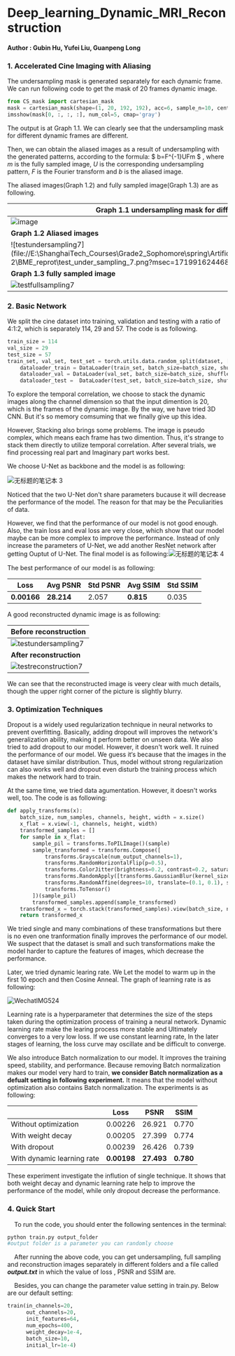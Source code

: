 # Deep_learning_Dynamic_MRI_Reconstruction

#### Author :  Gubin Hu, Yufei Liu, Guanpeng Long

### 1. Accelerated Cine Imaging with Aliasing

The undersampling mask is generated separately for each dynamic frame. We can run following code to get the mask of 20 frames dynamic image.

```python
from CS_mask import cartesian_mask
mask = cartesian_mask(shape=(1, 20, 192, 192), acc=6, sample_n=10, centred=True)
imsshow(mask[0, :, :, :], num_col=5, cmap='gray')
```

The output is at Graph 1.1. We can clearly see that the undersampling mask for different dynamic frames are different.

Then, we can obtain the aliased images as a result of undersampling with the generated patterns, according to the formula:
$
b=F^{-1}UFm
$ , where $m$  is the fully sampled image, $U$  is the corresponding undersampling pattern, $F$  is the Fourier transform and $b$ is the aliased image.

The aliased images(Graph 1.2) and fully sampled image(Graph 1.3) are as following.

| **Graph 1.1 undersampling mask for different dynamic frames**                                                                                                                                 |
| --------------------------------------------------------------------------------------------------------------------------------------------------------------------------------------------- |
| ![image](E:\ShanghaiTech_Courses\Grade2_Sophomore\spring\Artificial_Intelligence_in_Medical_Imaging\Deep_learning_Dynamic_MRI_Reconstruction\img\image.png)                                   |
| **Graph 1.2 Aliased images**                                                                                                                                                                  |
| ![testundersampling7](file://E:\ShanghaiTech_Courses\Grade2_Sophomore\spring\Artificial_Intelligence_in_Medical_Imaging\BME_reprot 2\BME_reprot\test_under_sampling_7.png?msec=1719916244681) |
| **Graph 1.3 fully sampled image**                                                                                                                                                             |
| ![testfullsampling7](E:\ShanghaiTech_Courses\Grade2_Sophomore\spring\Artificial_Intelligence_in_Medical_Imaging\Deep_learning_Dynamic_MRI_Reconstruction\img\test_full_sampling.png)          |

### 2. Basic Network

We split the cine dataset into training, validation and testing with a ratio of 4:1:2, which is separately 114, 29 and 57. The code is as following.

```python
train_size = 114
val_size = 29
test_size = 57
train_set, val_set, test_set = torch.utils.data.random_split(dataset, [train_size, val_size, test_size])
    dataloader_train = DataLoader(train_set, batch_size=batch_size, shuffle=True)
    dataloader_val = DataLoader(val_set, batch_size=batch_size, shuffle=True)
    dataloader_test =  DataLoader(test_set, batch_size=batch_size, shuffle=True)
```

To explore the temporal correlation, we choose to stack the dynamic images along the channel dimension so that the input dimention is 20, which is the frames of the dynamic image. By the way, we have tried 3D CNN. But it's so memory comsuming that we finally give up this idea.

However, Stacking also brings some problems. The image is pseudo complex, which means each frame has two dimention. Thus, it's strange to stack them directly to utilize temporal correlation. After several trials, we find processing real part and Imaginary part works best.

We choose U-Net as backbone and the model is as following:

![无标题的笔记本 3](E:\ShanghaiTech_Courses\Grade2_Sophomore\spring\Artificial_Intelligence_in_Medical_Imaging\Deep_learning_Dynamic_MRI_Reconstruction\img\network1.jpeg)

Noticed that the two U-Net don't share parameters bucause it will decrease the performance of the model. The reason for that may be the Peculiarities of data.

However, we find that the performance of our model is not good enough. Also, the train loss and eval loss are very close, which show that our model maybe can be more complex to improve the performance. Instead of only increase the parameters of U-Net, we add another ResNet network after getting Ouptut of U-Net. The final model is as following:![无标题的笔记本 4](E:\ShanghaiTech_Courses\Grade2_Sophomore\spring\Artificial_Intelligence_in_Medical_Imaging\Deep_learning_Dynamic_MRI_Reconstruction\img\network2.jpeg)

The best performance of our model is as following:

| Loss        | Avg PSNR   | Std PSNR | Avg SSIM  | Std SSIM |
| ----------- | ---------- | -------- | --------- | -------- |
| **0.00166** | **28.214** | 2.057    | **0.815** | 0.035    |

A good reconstructed dynamic image is as following:

| **Before reconstruction**                                                                                                                                                               |
| --------------------------------------------------------------------------------------------------------------------------------------------------------------------------------------- |
| ![testundersampling7](E:\ShanghaiTech_Courses\Grade2_Sophomore\spring\Artificial_Intelligence_in_Medical_Imaging\Deep_learning_Dynamic_MRI_Reconstruction\img\test_under_sampling.png)  |
| **After reconstruction**                                                                                                                                                                |
| ![testreconstruction7](E:\ShanghaiTech_Courses\Grade2_Sophomore\spring\Artificial_Intelligence_in_Medical_Imaging\Deep_learning_Dynamic_MRI_Reconstruction\img\test_reconstruction.png) |

We can see that the reconstructed image is veery clear with much details, though the upper right corner of the picture is slightly blurry.

### 3. Optimization Techniques

Dropout is a widely used regularization technique in neural networks to prevent overfitting. Basically, adding dropout will improves the network's generalization ability, making it perform better on unseen data. We also tried to add dropout to our model. However, it doesn't work well. It ruined the performance of our model. We guess it‘s because that the images in the dataset have similar distribution. Thus, model without strong regularization can also works well and dropout even disturb the training process which makes the network hard to train.

At the same time, we tried data agumentation. However, it doesn't works well, too. The code is as following:

```python
def apply_transforms(x):
    batch_size, num_samples, channels, height, width = x.size()
    x_flat = x.view(-1, channels, height, width)
    transformed_samples = []
    for sample in x_flat:
        sample_pil = transforms.ToPILImage()(sample)
        sample_transformed = transforms.Compose([
            transforms.Grayscale(num_output_channels=1),
            transforms.RandomHorizontalFlip(p=0.5),
            transforms.ColorJitter(brightness=0.2, contrast=0.2, saturation=0.2, hue=0.1),
            transforms.RandomApply([transforms.GaussianBlur(kernel_size=5, sigma=(0.1, 2.0))], p=0.5),
            transforms.RandomAffine(degrees=10, translate=(0.1, 0.1), scale=(0.9, 1.1), shear=5),
            transforms.ToTensor()
        ])(sample_pil)
        transformed_samples.append(sample_transformed)
    transformed_x = torch.stack(transformed_samples).view(batch_size, num_samples, channels, height, width)
    return transformed_x
```

We tried single and many combinations of these transformations but there is no even one tranformation finally improves the performance of our model. We suspect that the dataset is small and such transformations make the model harder to capture the features of images, which decrease the performance.

Later, we tried dynamic learing rate. We Let the model to warm up in the first 10 epoch and then Cosine Anneal. The graph of learning rate is as following:

![WechatIMG524](E:\ShanghaiTech_Courses\Grade2_Sophomore\spring\Artificial_Intelligence_in_Medical_Imaging\Deep_learning_Dynamic_MRI_Reconstruction\img\learning%20scheduler.png)

Learning rate is a hyperparameter that determines the size of the steps taken during the optimization process of training a neural network. Dynamic learning rate make the learing process more stable and Ultimately converges to a very low loss. If we use constant learning rate, In the later stages of learning, the loss curve may oscillate and be difficult to converge.

We also introduce Batch normalization to our model. It improves the training speed, stability, and performance. Because removing Batch normalization makes our model very hard to train, **we consider Batch normalization as a defualt setting in following experiment.** It means that the model without optimization also contains Batch normalization. The experiments is as following:

|                            | Loss        | PSNR       | SSIM      |
| -------------------------- | ----------- | ---------- | --------- |
| Without optimization       | 0.00226     | 26.921     | 0.770     |
| With weight decay          | 0.00205     | 27.399     | 0.774     |
| With dropout               | 0.00239     | 26.426     | 0.739     |
| With dynamic learning rate | **0.00198** | **27.493** | **0.780** |

These experiment investigate the inflution of single technique. It shows that both weight decay and dynamic learning rate help to improve the performance of the model, while only dropout decrease the performance.

### 4. Quick Start

    To run the code, you should enter the following sentences in the terminal:

```python
python train.py output_folder
#output folder is a parameter you can randomly choose
```

    After running the above code, you can get undersampling, full sampling and reconstruction images separately in different folders and a file called ***output.txt*** in which the value of loss , PSNR and SSIM are.

    Besides, you can change the parameter value setting in train.py.  Below are our default setting:

```python
train(in_channels=20,
      out_channels=20,
      init_features=64,
      num_epochs=400,
      weight_decay=1e-4,
      batch_size=10,
      initial_lr=1e-4)
```
